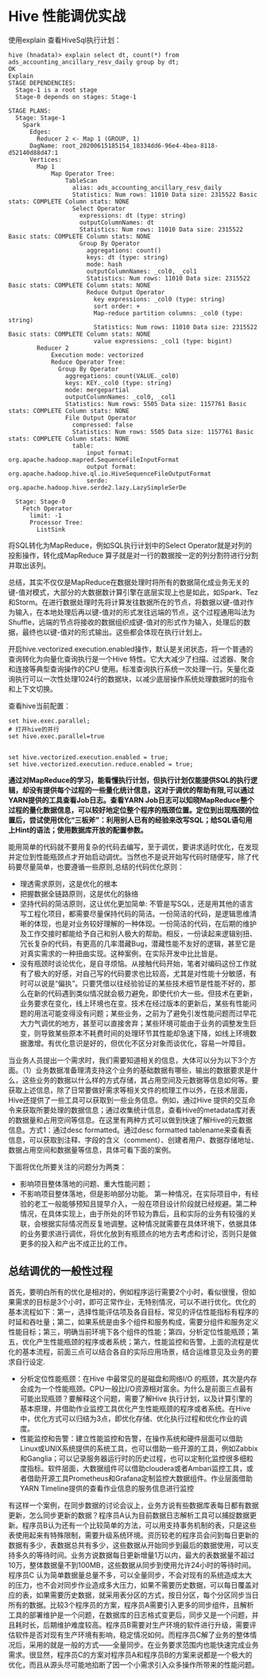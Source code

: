 # Hive 性能调优实战

使用explain 查看HiveSql执行计划：
```
hive (hnadata)> explain select dt, count(*) from ads_accounting_ancillary_resv_daily group by dt;
OK
Explain
STAGE DEPENDENCIES:
  Stage-1 is a root stage
  Stage-0 depends on stages: Stage-1

STAGE PLANS:
  Stage: Stage-1
    Spark
      Edges:
        Reducer 2 <- Map 1 (GROUP, 1)
      DagName: root_20200615185154_18334dd6-96e4-4bea-8118-d52140d88d47:1
      Vertices:
        Map 1 
            Map Operator Tree:
                TableScan
                  alias: ads_accounting_ancillary_resv_daily
                  Statistics: Num rows: 11010 Data size: 2315522 Basic stats: COMPLETE Column stats: NONE
                  Select Operator
                    expressions: dt (type: string)
                    outputColumnNames: dt
                    Statistics: Num rows: 11010 Data size: 2315522 Basic stats: COMPLETE Column stats: NONE
                    Group By Operator
                      aggregations: count()
                      keys: dt (type: string)
                      mode: hash
                      outputColumnNames: _col0, _col1
                      Statistics: Num rows: 11010 Data size: 2315522 Basic stats: COMPLETE Column stats: NONE
                      Reduce Output Operator
                        key expressions: _col0 (type: string)
                        sort order: +
                        Map-reduce partition columns: _col0 (type: string)
                        Statistics: Num rows: 11010 Data size: 2315522 Basic stats: COMPLETE Column stats: NONE
                        value expressions: _col1 (type: bigint)
        Reducer 2 
            Execution mode: vectorized
            Reduce Operator Tree:
              Group By Operator
                aggregations: count(VALUE._col0)
                keys: KEY._col0 (type: string)
                mode: mergepartial
                outputColumnNames: _col0, _col1
                Statistics: Num rows: 5505 Data size: 1157761 Basic stats: COMPLETE Column stats: NONE
                File Output Operator
                  compressed: false
                  Statistics: Num rows: 5505 Data size: 1157761 Basic stats: COMPLETE Column stats: NONE
                  table:
                      input format: org.apache.hadoop.mapred.SequenceFileInputFormat
                      output format: org.apache.hadoop.hive.ql.io.HiveSequenceFileOutputFormat
                      serde: org.apache.hadoop.hive.serde2.lazy.LazySimpleSerDe

  Stage: Stage-0
    Fetch Operator
      limit: -1
      Processor Tree:
        ListSink

```


将SQL转化为MapReduce，例如SQL执行计划中的Select Operator就是对列的投影操作，转化成MapReduce 算子就是对一行的数据按一定的列分割符进行分割并取出该列。

总结，其实不仅仅是MapReduce在数据处理时将所有的数据简化成业务无关的键-值对模式，大部分的大数据数计算引擎在底层实现上也是如此，如Spark、Tez和Storm。在进行数据处理时先将计算发往数据所在的节点，将数据以键-值对作为输入，在本地处理后再以键-值对的形式发往远端的节点，这个过程通用叫法为Shuffle，远端的节点将接收的数据组织成键-值对的形式作为输入，处理后的数据，最终也以键-值对的形式输出。这些都会体现在执行计划上。

开启hive.vectorized.execution.enabled操作，默认是关闭状态，将一个普通的查询转化为向量化查询执行是一个Hive 特性。它大大减少了扫描、过滤器、聚合和连接等典型查询操作的CPU 使用。标准查询执行系统一次处理一行。矢量化查询执行可以一次性处理1024行的数据块，以减少底层操作系统处理数据时的指令和上下文切换。

查看hive当前配置：
```
set hive.exec.parallel;
# 打开hive的并行
set hive.exec.parallel=true


set hive.vectorized.execution.enabled = true;
set hive.vectorized.execution.reduce.enabled = true;
```


**通过对MapReduce的学习，能看懂执行计划，但执行计划仅能提供SQL的执行逻辑，却没有提供每个过程的一些量化统计信息，这对于调优的帮助有限,可以通过YARN提供的工具查看Job日志。查看YARN Job日志可以知晓MapReduce整个过程的量化数据信息，可以较好地定位整个程序的瓶颈位置。定位到出现瓶颈的位置后，尝试使用优化“三板斧”：利用别人已有的经验来改写SQL；给SQL语句用上Hint的语法；使用数据库开放的配置参数。**


能用简单的代码就不要用复杂的代码去编写，至于调优，要讲求适时优化，在发现并定位到性能瓶颈点才开始启动调优。当然也不是说开始写代码时随便写，除了代码要尽量简单，也要遵循一些原则,总结的代码优化原则：
* 理透需求原则，这是优化的根本
* 把握数据全链路原则，这是优化的脉络
* 坚持代码的简洁原则，这让优化更加简单: 不管是写SQL，还是用其他的语言写工程化项目，都需要尽量保持代码的简洁。一份简洁的代码，是逻辑思维清晰的体现，也是对业务较好理解的一种体现。一份简洁的代码，在后期的维护及工作交接时都能给予自己和别人极大的帮助。相反，一份读起来逻辑别扭、冗长复杂的代码，有更高的几率潜藏Bug，潜藏性能不友好的逻辑，甚至它是对真实需求的一种扭曲实现。这种案例，在实际开发中比比皆是。
* 没有瓶颈时谈论优化，是自寻烦恼。从接触代码开始，笔者对编码这份工作就有了极大的好感，对自己写的代码要求也比较高，尤其是对性能十分敏感，有时可以说是“偏执”。只要凭借以往经验验证的某些技术细节是性能不好的，那么在新的代码遇到类似情况就会极力避免，即使代价大一些。但技术在更新，业务要求在变化，线上环境也在变。技术在经过版本的更新后，某些有性能问题的用法可能变得没有问题；某些业务，之前为了避免引发性能问题而过早花大力气调优的地方，甚至可以直接舍弃；某些环境可能由于业务的调整发生巨变，则导致某些原本不耗费时间的处理环节其性能却急速下降，如线上环境数据激增。有优化意识是好的，但优化不区分对象而谈优化，容易一叶障目。

当业务人员提出一个需求时，我们需要知道相关的信息，大体可以分为以下3个方面。（1）业务数据准备理清支持这个业务的基础数据有哪些，输出的数据要求是什么，这些业务的数据以什么样的方式存储，其占用空间及元数据等信息如何等。要获取上述信息，除了日常要做好需求等相关文件的梳理工作以外，在技术层面，Hive还提供了一些工具可以获取到一些业务信息。例如，通过Hive 提供的交互命令来获取所要处理的数据信息；通过收集统计信息，查看Hive的metadata库对表的数据量和占用空间等信息。在这里有两种方式可以做到快速了解Hive的元数据信息。方式1：通过desc formatted。通过desc formatted tablename来查看表信息，可以获取到注释、字段的含义（comment）、创建者用户、数据存储地址、数据占用空间和数据量等信息，具体可看下面的案例。

下面将优化所要关注的问题分为两类：
* 影响项目整体落地的问题、重大性能问题；
* 不影响项目整体落地，但是影响部分功能。
第一种情况，在实际项目中，有经验的老工一般能够预知且提早介入，一般在项目设计阶段就已经规避。第二种情况，在具体实现上，由于所处的环节较为靠后，且和实际的业务有较强的关联，会根据实际情况而反复地调整。这种情况就需要在具体环境下，依据具体的业务要求进行调优，将优化放到有瓶颈点的地方去考虑和讨论，否则只是做更多的投入和产出不成正比的工作。

## 总结调优的一般性过程
首先，要明白所有的优化是相对的，例如程序运行需要2个小时，看似很慢，但如果需求的目标是3个小时，即可正常作业，无特别情况，可以不进行优化。优化的基本流程如下：第一，选择性能评估项及各自目标，常见的评估性能指标有程序的时延和吞吐量；第二，如果系统是由多个组件和服务构成，需要分组件和服务定义性能目标；第三，明确当前环境下各个组件的性能；第四，分析定位性能瓶颈；第五，优化产生性能瓶颈的程序或者系统；第六，性能监控和告警。上面的流程是优化的基本流程，前面三点可以结合各自的实际应用场景，结合运维意见及业务的要求自行设定.

* 分析定位性能瓶颈：在Hive 中最常见的是磁盘和网络I/O 的瓶颈，其次是内存会成为一个性能瓶颈。CPU一般比I/O资源相对富余。为什么是前面三点最有可能出现瓶颈？要解释这个问题，需要了解Hive 执行计划，以及计算引擎的基本原理，并借助作业监控工具优化产生性能瓶颈的程序或者系统。在Hive 中，优化方式可以归结为3点，即优化存储、优化执行过程和优化作业的调度。
* 性能监控和告警：建立性能监控和告警，在操作系统和硬件层面可以借助Linux或UNIX系统提供的系统工具，也可以借助一些开源的工具，例如Zabbix和Ganglia；可以记录服务器运行时的历史过程，也可以定制化监控很多细粒度指标。软件层面，大数据组件可以借助cloudera或者Ambari监控工具，或者借助开源工具Prometheus和Grafana定制监控大数据组件。作业层面借助YARN Timeline提供的查看作业信息的服务信息进行监控


有这样一个案例，在同步数据的讨论会议上，业务方说有些数据库表每日都有数据更新，怎么同步更新的数据？程序员A认为目前数据日志解析工具可以捕捉数据更新。程序员B认为还有一个比较简单的方法，可以用支持事务机制的表，只是这些表使用起来有特殊限制，需要升级系统环境。资历较老的程序员会问到每日更新的数据有多少，表数据总共有多少，这些数据从开始同步到最后的数据使用，可以支持多久的等待时间。业务方说数据每日更新增量1万以内，最大的表数据量不超过10万，整体数据量不到100MB，这些数据从同步到使用允许24小时的等待时间。程序员C 认为简单数据量总量不多，可以全量同步，不会对现有的系统造成太大的压力，也不会对同步作业造成多大压力，如果不需要历史数据，可以每日覆盖对应的表，如果需要历史数据，就采用表分区的方式，按日分区，每个分区同步当日所有的数据。比较3个程序员的方案，程序员A需要引入更多的同步组件，且解析工具的部署维护是一个问题，在数据库的日志格式变更后，同步又是一个问题，并且耗时长，后期维护难度较高。程序员B需要对生产环境的软件进行升级，需要评估软件是否对现有生产环境有影响，稳定情况如何。而程序员C解了业务的整体情况后，采用的就是一般的方式——全量同步。在业务要求范围内也能快速完成业务需求。很显然，程序员C的方案对程序员A和程序员B的方案来说都是一个极大的优化，而且从源头尽可能地掐断了因一个小需求引入众多操作所带来的性能问题。



